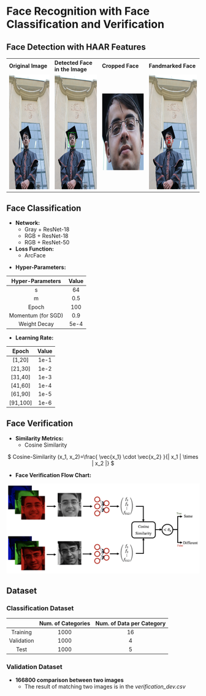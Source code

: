# Face Recognition with Face Classification and Verification

## Face Detection with HAAR Features

<table>
  <tr>
    <td><strong>Original Image</strong></td>
    <td><strong>Detected Face in the Image</strong></td>
    <td><strong>Cropped Face</strong></td>
    <td><strong>Fandmarked Face</strong></td>

   </tr> 
   <tr>
    <td> <img src="./plots/face_detection/me2.jpeg"  alt="original_image" width = 200px height = 300px ></td>
    <td> <img src="./plots/face_detection/me2_bbox.jpeg"  alt="Original image with a boundig box arroung detected face" width = 200px height = 300px ></td>
    <td> <img src="./plots/face_detection/me2_croped.jpeg"  alt="cropped face" width = 200px height = 200px ></td>
    <td> <img src="./plots/face_detection/me2_landmark.jpeg"  alt="landmarked face" width = 200px height = 300px ></td>

  </td>
  </tr>
</table>

## Face Classification

<ul>
  <li><strong>Network:</strong>
    <ul>
      <li>Gray + ResNet-18</li>
      <li>RGB + ResNet-18</li>
      <li>RGB + ResNet-50</li>
    </ul>
  </li>
  <li><strong>Loss Function:</strong>
    <ul>
      <li>ArcFace</li>
    </ul>
  </li>
</ul>

<ul>
  <li><strong>Hyper-Parameters:</strong>
  </li>
</ul>
<center>

| **Hyper-Parameters** | **Value** |
| :------------------: | :-------: |
|          s           |    64     |
|          m           |    0.5    |
|        Epoch         |    100    |
|  Momentum (for SGD)  |    0.9    |
|     Weight Decay     |   5e-4    |

</center>

<ul>
  <li><strong>Learning Rate:</strong>
  </li>
</ul>

<center>

| **Epoch** | **Value** |
| :-------: | :-------: |
|  [1,20]   |   1e-1    |
|  [21,30]  |   1e-2    |
|  [31,40]  |   1e-3    |
|  [41,60]  |   1e-4    |
|  [61,90]  |   1e-5    |
| [91,100]  |   1e-6    |

</center>

## Face Verification

<ul>
  <li><strong>Similarity Metrics:</strong>
    <ul>
      <li>Cosine Similarity</li>
    </ul>
  </li>
</ul>

<center>

$ Cosine-Similarity (x_1, x_2)=\frac{ \vec{x_1} \cdot \vec{x_2} }{\| x_1 \| \times \| x_2 \|} $

</center>

<ul>
  <li><strong>Face Verification Flow Chart:</strong>
  </li>
</ul>

<center>

![Face Verification Flow Chart](./plots/face_verification.png)

</center>

## Dataset

### Classification Dataset

<center>

|            | **Num. of Categories** | **Num. of Data per Category** |
| :--------: | :--------------------: | :---------------------------: |
|  Training  |          1000          |              16               |
| Validation |          1000          |               4               |
|    Test    |          1000          |               5               |

</center>

### Validation Dataset

<ul>
  <li><strong>166800 comparison between two images</strong>
  <ul>
      <li>The result of matching two images is in the <em>verification_dev.csv</em></li>
    </ul>
  </li>
</ul>
